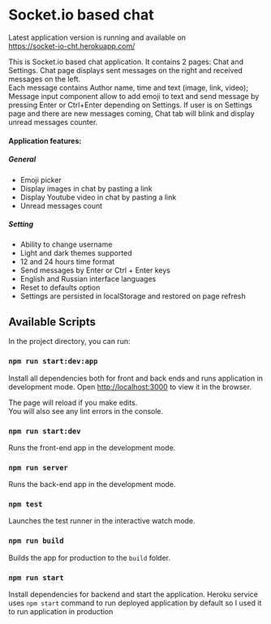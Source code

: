 # Socket.io based chat

Latest application version is running and available on<br> https://socket-io-cht.herokuapp.com/

This is Socket.io based chat application. It contains 2 pages: Chat and Settings.
Chat page displays sent messages on the right and received messages on the left.<br>
Each message contains Author name, time and text (image, link, video);
Message input component allow to add emoji to text and send message by pressing Enter or Ctrl+Enter depending on Settings.
If user is on Settings page and there are new messages coming, Chat tab will blink and display unread messages counter.

#### Application features:
##### General
* Emoji picker
* Display images in chat by pasting a link
* Display Youtube video in chat by pasting a link
* Unread messages count
##### Setting
* Ability to change username
* Light and dark themes supported
* 12 and 24 hours time format
* Send messages by Enter or Ctrl + Enter keys
* English and Russian interface languages
* Reset to defaults option
* Settings are persisted in localStorage and restored on page refresh

## Available Scripts

In the project directory, you can run:

### `npm run start:dev:app`

Install all dependencies both for front and back ends and runs application in development mode.
Open [http://localhost:3000](http://localhost:3000) to view it in the browser.

The page will reload if you make edits.<br>
You will also see any lint errors in the console.

### `npm run start:dev`

Runs the front-end app in the development mode.<br>

### `npm run server`

Runs the back-end app in the development mode.<br>

### `npm test`

Launches the test runner in the interactive watch mode.<br>

### `npm run build`

Builds the app for production to the `build` folder.<br>

### `npm run start`

Install dependencies for backend and start the application.
Heroku service uses `npm start` command to run deployed application by default
so I used it to run application in production

